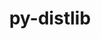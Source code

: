 ---
title: "py-distlib"
layout: cache
categories: [package, v0.21.2]
meta: {"versions": ["0.3.7"], "compilers": ["gcc@=11.1.0", "gcc@=11.4.0", "gcc@=9.4.0", "oneapi@=2023.2.0"], "oss": ["ubuntu20.04"], "platforms": ["linux"], "targets": ["neoverse_v1", "ppc64le", "x86_64_v3"], "stacks": ["data-vis-sdk", "e4s", "e4s-neoverse_v1", "e4s-oneapi", "e4s-power", "root"], "num_specs": 8, "num_specs_by_stack": {"e4s-neoverse_v1": 1, "root": 8, "e4s-power": 1, "data-vis-sdk": 1, "e4s": 3, "e4s-oneapi": 2}}
spec_details: [{"hash": "pua22idb7ppa7wa3d7x6jkug5hvp5bqj", "compiler": "gcc@=11.4.0", "versions": ["0.3.7"], "os": "ubuntu20.04", "platform": "linux", "target": "neoverse_v1", "variants": ["build_system=python_pip"], "stacks": ["e4s-neoverse_v1", "root"], "size": "-", "tarball": "https://binaries.spack.io/releases/v0.21.2/build_cache/linux-ubuntu20.04-neoverse_v1/gcc-11.4.0/py-distlib-0.3.7/linux-ubuntu20.04-neoverse_v1-gcc-11.4.0-py-distlib-0.3.7-pua22idb7ppa7wa3d7x6jkug5hvp5bqj.spack"}, {"hash": "xjmhgdhhuxaf3rpmzpt6osvftgvzs3gz", "compiler": "gcc@=9.4.0", "versions": ["0.3.7"], "os": "ubuntu20.04", "platform": "linux", "target": "ppc64le", "variants": ["build_system=python_pip"], "stacks": ["e4s-power", "root"], "size": "-", "tarball": "https://binaries.spack.io/releases/v0.21.2/build_cache/linux-ubuntu20.04-ppc64le/gcc-9.4.0/py-distlib-0.3.7/linux-ubuntu20.04-ppc64le-gcc-9.4.0-py-distlib-0.3.7-xjmhgdhhuxaf3rpmzpt6osvftgvzs3gz.spack"}, {"hash": "jzs3xnpdtfhscevfpjj6vf64xsp4pku3", "compiler": "gcc@=11.1.0", "versions": ["0.3.7"], "os": "ubuntu20.04", "platform": "linux", "target": "x86_64_v3", "variants": ["build_system=python_pip"], "stacks": ["root", "data-vis-sdk"], "size": "-", "tarball": "https://binaries.spack.io/releases/v0.21.2/build_cache/linux-ubuntu20.04-x86_64_v3/gcc-11.1.0/py-distlib-0.3.7/linux-ubuntu20.04-x86_64_v3-gcc-11.1.0-py-distlib-0.3.7-jzs3xnpdtfhscevfpjj6vf64xsp4pku3.spack"}, {"hash": "okx722dnn52w542qbkjm7cyzcsuqvndq", "compiler": "gcc@=11.4.0", "versions": ["0.3.7"], "os": "ubuntu20.04", "platform": "linux", "target": "x86_64_v3", "variants": ["build_system=python_pip"], "stacks": ["root", "e4s"], "size": "-", "tarball": "https://binaries.spack.io/releases/v0.21.2/build_cache/linux-ubuntu20.04-x86_64_v3/gcc-11.4.0/py-distlib-0.3.7/linux-ubuntu20.04-x86_64_v3-gcc-11.4.0-py-distlib-0.3.7-okx722dnn52w542qbkjm7cyzcsuqvndq.spack"}, {"hash": "g6dih2gngxiqy2uc3xytsr4ow7eieoa3", "compiler": "gcc@=11.4.0", "versions": ["0.3.7"], "os": "ubuntu20.04", "platform": "linux", "target": "x86_64_v3", "variants": ["build_system=python_pip"], "stacks": ["root", "e4s"], "size": "-", "tarball": "https://binaries.spack.io/releases/v0.21.2/build_cache/linux-ubuntu20.04-x86_64_v3/gcc-11.4.0/py-distlib-0.3.7/linux-ubuntu20.04-x86_64_v3-gcc-11.4.0-py-distlib-0.3.7-g6dih2gngxiqy2uc3xytsr4ow7eieoa3.spack"}, {"hash": "kju6rlmvssvgg55pkvay7sgrmgd7qt5f", "compiler": "gcc@=11.4.0", "versions": ["0.3.7"], "os": "ubuntu20.04", "platform": "linux", "target": "x86_64_v3", "variants": ["build_system=python_pip"], "stacks": ["root", "e4s"], "size": "-", "tarball": "https://binaries.spack.io/releases/v0.21.2/build_cache/linux-ubuntu20.04-x86_64_v3/gcc-11.4.0/py-distlib-0.3.7/linux-ubuntu20.04-x86_64_v3-gcc-11.4.0-py-distlib-0.3.7-kju6rlmvssvgg55pkvay7sgrmgd7qt5f.spack"}, {"hash": "ynp7ehuz5gdgkj5zkn627upf3u5uhoog", "compiler": "oneapi@=2023.2.0", "versions": ["0.3.7"], "os": "ubuntu20.04", "platform": "linux", "target": "x86_64_v3", "variants": ["build_system=python_pip"], "stacks": ["root", "e4s-oneapi"], "size": "-", "tarball": "https://binaries.spack.io/releases/v0.21.2/build_cache/linux-ubuntu20.04-x86_64_v3/oneapi-2023.2.0/py-distlib-0.3.7/linux-ubuntu20.04-x86_64_v3-oneapi-2023.2.0-py-distlib-0.3.7-ynp7ehuz5gdgkj5zkn627upf3u5uhoog.spack"}, {"hash": "3vsewumbg74ggfzamcb2tghy34j5he73", "compiler": "oneapi@=2023.2.0", "versions": ["0.3.7"], "os": "ubuntu20.04", "platform": "linux", "target": "x86_64_v3", "variants": ["build_system=python_pip"], "stacks": ["root", "e4s-oneapi"], "size": "-", "tarball": "https://binaries.spack.io/releases/v0.21.2/build_cache/linux-ubuntu20.04-x86_64_v3/oneapi-2023.2.0/py-distlib-0.3.7/linux-ubuntu20.04-x86_64_v3-oneapi-2023.2.0-py-distlib-0.3.7-3vsewumbg74ggfzamcb2tghy34j5he73.spack"}]
---
